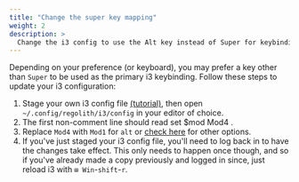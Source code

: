 ```yaml
---
title: "Change the super key mapping"
weight: 2
description: >
  Change the i3 config to use the Alt key instead of Super for keybindings.
---
```


Depending on your preference (or keyboard), you may prefer a key other than `Super` to be used as the primary i3 keybinding.  Follow these steps to update your i3 configuration:

1. Stage your own i3 config file [(tutorial)](../stage-configs), then open `~/.config/regolith/i3/config` in your editor of choice.
2. The first non-comment line should read set $mod Mod4 .
3. Replace `Mod4` with `Mod1` for `alt` or [check here](https://i3wm.org/docs/userguide.html#keybindings) for other options.
4. If you've just staged your i3 config file, you'll need to log back in to have the changes take effect.  This only needs to happen once though, and so if you've already made a copy previously and logged in since, just reload i3 with `⊞ Win`-`shift`-`r`.
